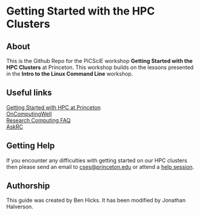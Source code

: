 # Getting Started with the HPC Clusters

## About
This is the Github Repo for the PiCSciE workshop **Getting Started with the HPC Clusters** at Princeton. This workshop builds on the lessons presented in the **Intro to the Linux Command Line** workshop.

<!--
You can find the page, presentation and examples either in the [src/](src/) folder
or hosted via Github Pages at [https://princetonuniversity.github.io/hpc_beginning_workshop/](https://princetonuniversity.github.io/hpc_beginning_workshop/)
-->

<!-- ## Google Survey
[Click here](https://forms.gle/aP9UaX7iuTuLCHrs7)
-->

## Useful links
[Getting Started with HPC at Princeton](https://researchcomputing.princeton.edu/education/online-tutorials/getting-started)  
[OnComputingWell](https://oncomputingwell.princeton.edu)  
[Research Computing FAQ](https://researchcomputing.princeton.edu/faq)  
[AskRC](https://researchcomputing.princeton.edu/about/contact/ask-research-computing)

## Getting Help

If you encounter any difficulties with getting started on our HPC clusters then please send an email to <a href="mailto:cses@princeton.edu">cses@princeton.edu</a> or attend a <a href="https://researchcomputing.princeton.edu/education/help-sessions">help session</a>.

<!--
## About Makefile
I update the documentation directory using a Makefile to sync src/ and docs/, with
the 'Dinky' theme because its seemed apropros of Princeton. To run it, just run
`make` from the repo root.
-->

## Authorship

This guide was created by Ben Hicks. It has been modified by Jonathan Halverson.
